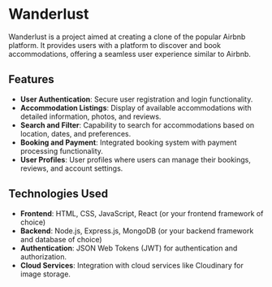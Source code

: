 # Wanderlust

Wanderlust is a project aimed at creating a clone of the popular Airbnb platform. It provides users with a platform to discover and book accommodations, offering a seamless user experience similar to Airbnb.

## Features

- **User Authentication**: Secure user registration and login functionality.
- **Accommodation Listings**: Display of available accommodations with detailed information, photos, and reviews.
- **Search and Filter**: Capability to search for accommodations based on location, dates, and preferences.
- **Booking and Payment**: Integrated booking system with payment processing functionality.
- **User Profiles**: User profiles where users can manage their bookings, reviews, and account settings.

## Technologies Used

- **Frontend**: HTML, CSS, JavaScript, React (or your frontend framework of choice)
- **Backend**: Node.js, Express.js, MongoDB (or your backend framework and database of choice)
- **Authentication**: JSON Web Tokens (JWT) for authentication and authorization.
- **Cloud Services**: Integration with cloud services like Cloudinary for image storage.
